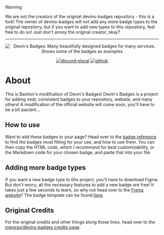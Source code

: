 > [!WARNING]
> We are not the creators of the original devins-badges repository - this is a fork! The owner of devins-badges will not add any more badge types to the original repository, but if you want to add new types to this repository, feel free to do so! Just don't annoy the original creator, okay?

---

<div align="center">
<img alt="Devin's Badges: Many beautifully designed badges for many services. Shows some of the badges as examples" src="https://cdn.jsdelivr.net/npm/@intergrav/devins-badges@3/assets/branding/banner_512h.png"></a>

<a href="https://discord.gg/KvZJGqMEhU"><img alt="discord-plural" src="https://cdn.jsdelivr.net/npm/@intergrav/devins-badges@3/assets/compact/social/discord-plural_vector.svg"></a>
<a href="https://github.com/BastionMC/DevinsBadges"><img alt="github" src="https://cdn.jsdelivr.net/npm/@intergrav/devins-badges@3/assets/compact/available/github_vector.svg"></a>
</div>

# About

This is Bastion's modifcation of Devin's Badges! Devin's Badges is a project for adding neat, consistent badges to your repository, website, and many others! A modification of the official website will come soon, you'll have to be a bit pacient...

## How to use

Want to add these badges to your page? Head over to the [badge reference](https://intergrav.github.io/devins-badges-docs/badges/) to find the badges most fitting for your use, and how to use them. You can then copy the HTML code, which I recommend for best customizability, or the Markdown code for your chosen badge, and paste that into your file.

## Adding more badge types

If you want a new badge type to this project, you'll have to download Figma. But don't worry, all the necessary features to add a new badge are free! It takes just a few seconds to learn, so why not head over to the [Figma website](https://www.figma.com/)? The badge template can be found [here](https://github.com/intergrav/devins-badges/raw/v3/other/devinsbadges-template.fig).

## Original Credits

For the original credits and other things along those lines, head over to the [integrav/devins-badges credits page](https://intergrav.github.io/devins-badges-docs/credits/).
